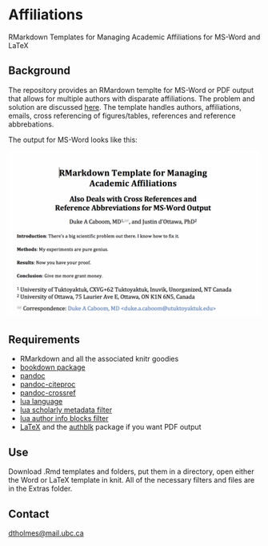 # Affiliations
RMarkdown Templates for Managing Academic Affiliations for MS-Word and LaTeX

## Background
The repository provides an RMardown templte for MS-Word or PDF output that allows for multiple authors with disparate affiliations. The problem and solution are discussed [here](http://labrtorian.com/2019/08/26/rmarkdown-template-that-manages-academic-affiliations/). The template handles authors, affiliations, emails, cross referencing of figures/tables, references and reference abbrebations.

The output for MS-Word looks like this:

![multiple authors with affiliations](https://raw.githubusercontent.com/drdanholmes/Affiliations/master/Images/goodheader.png "Word Output")

## Requirements

+ RMarkdown and all the associated knitr goodies
+ [bookdown package](https://bookdown.org/)
+ [pandoc](https://pandoc.org/)
+ [pandoc-citeproc](https://github.com/jgm/pandoc-citeproc)
+ [pandoc-crossref](https://github.com/lierdakil/pandoc-crossref)
+ [lua language](https://www.lua.org/)
+ [lua scholarly metadata filter](https://github.com/pandoc/lua-filters/tree/master/scholarly-metadata)
+ [lua author info blocks filter](https://github.com/pandoc/lua-filters/tree/master/author-info-blocks)
+ [LaTeX](https://www.latex-project.org/get/) and the [authblk](https://www.ctan.org/pkg/authblk) package if you want PDF output

## Use

Download .Rmd templates and folders, put them in a directory, open either the Word or LaTeX template in knit. All of the necessary filters and files are in the Extras folder.

## Contact

dtholmes@mail.ubc.ca



